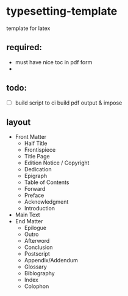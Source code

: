 # typesetting-template
template for latex


## required:

- must have nice toc in pdf form
- 

## todo:

- [ ] build script to ci build pdf output & impose


## layout

- Front Matter
	- Half Title
	- Frontispiece
	- Title Page
	- Edition Notice / Copyright
	- Dedication
	- Epigraph
	- Table of Contents
	- Forward
	- Preface
	- Acknowledgment
	- Introduction
- Main Text
- End Matter
	- Epilogue
	- Outro
	- Afterword
	- Conclusion
	- Postscript
	- Appendix/Addendum
	- Glossary
	- Biblography
	- Index
	- Colophon
